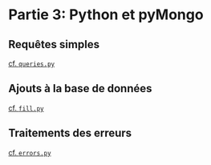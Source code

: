 # Partie 3: Python et pyMongo

## Requêtes simples

[cf. `queries.py`](../src/queries.py)

## Ajouts à la base de données

[cf. `fill.py`](../src/fill.py)

## Traitements des erreurs

[cf. `errors.py`](../src/errors.py)
